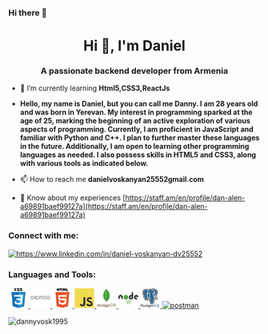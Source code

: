 ### Hi there 👋

<h1 align="center">Hi 👋, I'm Daniel</h1>
<h3 align="center">A passionate backend developer from Armenia</h3>

- 🌱 I’m currently learning **Html5,CSS3,ReactJs**

- **Hello, my name is Daniel, but you can call me Danny. I am 28 years old and was born in Yerevan. My interest in programming sparked at the age of 25, marking the beginning of an active exploration of various aspects of programming. Currently, I am proficient in JavaScript and familiar with Python and C++. I plan to further master these languages in the future. Additionally, I am open to learning other programming languages as needed. I also possess skills in HTML5 and CSS3, along with various tools as indicated below.**

- 📫 How to reach me **danielvoskanyan25552gmail.com**

- 📄 Know about my experiences [https://staff.am/en/profile/dan-alen-a69891baef99127a](https://staff.am/en/profile/dan-alen-a69891baef99127a)

<h3 align="left">Connect with me:</h3>
<p align="left">
<a href="https://linkedin.com/in/www.linkedin.com/in/daniel-voskanyan-dv25552" target="blank"><img align="center" src="https://raw.githubusercontent.com/rahuldkjain/github-profile-readme-generator/master/src/images/icons/Social/linked-in-alt.svg" alt="https://www.linkedin.com/in/daniel-voskanyan-dv25552" height="30" width="40" /></a>
</p>

<h3 align="left">Languages and Tools:</h3>
<p align="left"> <a href="https://www.w3schools.com/css/" target="_blank" rel="noreferrer"> <img src="https://raw.githubusercontent.com/devicons/devicon/master/icons/css3/css3-original-wordmark.svg" alt="css3" width="40" height="40"/> </a> <a href="https://expressjs.com" target="_blank" rel="noreferrer"> <img src="https://raw.githubusercontent.com/devicons/devicon/master/icons/express/express-original-wordmark.svg" alt="express" width="40" height="40"/> </a> <a href="https://www.w3.org/html/" target="_blank" rel="noreferrer"> <img src="https://raw.githubusercontent.com/devicons/devicon/master/icons/html5/html5-original-wordmark.svg" alt="html5" width="40" height="40"/> </a> <a href="https://developer.mozilla.org/en-US/docs/Web/JavaScript" target="_blank" rel="noreferrer"> <img src="https://raw.githubusercontent.com/devicons/devicon/master/icons/javascript/javascript-original.svg" alt="javascript" width="40" height="40"/> </a> <a href="https://www.mongodb.com/" target="_blank" rel="noreferrer"> <img src="https://raw.githubusercontent.com/devicons/devicon/master/icons/mongodb/mongodb-original-wordmark.svg" alt="mongodb" width="40" height="40"/> </a> <a href="https://nodejs.org" target="_blank" rel="noreferrer"> <img src="https://raw.githubusercontent.com/devicons/devicon/master/icons/nodejs/nodejs-original-wordmark.svg" alt="nodejs" width="40" height="40"/> </a> <a href="https://www.postgresql.org" target="_blank" rel="noreferrer"> <img src="https://raw.githubusercontent.com/devicons/devicon/master/icons/postgresql/postgresql-original-wordmark.svg" alt="postgresql" width="40" height="40"/> </a> <a href="https://postman.com" target="_blank" rel="noreferrer"> <img src="https://www.vectorlogo.zone/logos/getpostman/getpostman-icon.svg" alt="postman" width="40" height="40"/> </a> </p>

<p><img align="center" src="https://github-readme-stats.vercel.app/api/top-langs?username=dannyvosk1995&show_icons=true&locale=en&layout=compact" alt="dannyvosk1995" /></p>
